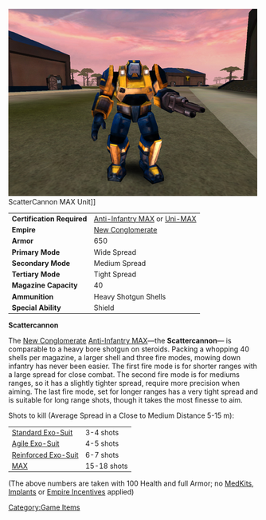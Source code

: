 ![](images/PSScreenShot0258.jpg "fig:PSScreenShot0258.jpg") ScatterCannon MAX
Unit\]\]

|                            |                                                                                                  |
| -------------------------- | ------------------------------------------------------------------------------------------------ |
| **Certification Required** | [Anti-Infantry MAX](<Anti-Infantry_MAX_(Certification)>) or [Uni-MAX](<Uni-MAX_(Certification)>) |
| **Empire**                 | [New Conglomerate](New_Conglomerate.md)                                                          |
| **Armor**                  | 650                                                                                              |
| **Primary Mode**           | Wide Spread                                                                                      |
| **Secondary Mode**         | Medium Spread                                                                                    |
| **Tertiary Mode**          | Tight Spread                                                                                     |
| **Magazine Capacity**      | 40                                                                                               |
| **Ammunition**             | Heavy Shotgun Shells                                                                             |
| **Special Ability**        | Shield                                                                                           |

**Scattercannon**

The [New Conglomerate](New_Conglomerate.md) [Anti-Infantry
MAX](<Anti-Infantry_MAX_(Certification)>)—the
**Scattercannon**— is comparable to a heavy bore shotgun on steroids.
Packing a whopping 40 shells per magazine, a larger shell and three fire
modes, mowing down infantry has never been easier. The first fire mode
is for shorter ranges with a large spread for close combat. The second
fire mode is for mediums ranges, so it has a slightly tighter spread,
require more precision when aiming. The last fire mode, set for longer
ranges has a very tight spread and is suitable for long range shots,
though it takes the most finesse to aim.

Shots to kill (Average Spread in a Close to Medium Distance 5-15 m):

|                                               |             |
| --------------------------------------------- | ----------- |
| [Standard Exo-Suit](Standard_Exo-Suit.md)     | 3-4 shots   |
| [Agile Exo-Suit](Agile_Exo-Suit.md)           | 4-5 shots   |
| [Reinforced Exo-Suit](Reinforced_Exo-Suit.md) | 6-7 shots   |
| [MAX](Mechanized_Assault_Exo-Suit.md)         | 15-18 shots |

(The above numbers are taken with 100 Health and full Armor; no
[MedKits](MedKit.md), [Implants](Implants.md) or [Empire
Incentives](Empire_Incentives.md) applied)

[Category:Game Items](Category:Game_Items.md)
